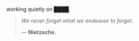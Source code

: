 working quietly on ████.


<!--QUOTE_START-->
> *We never forget what we endeavor to forget.*  
>
>
> — **Nietzsche.**
<!--QUOTE_END-->
<!-- last updated: 2025-10-21T01:51:50.038269+00:00 -->
